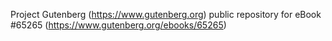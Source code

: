 Project Gutenberg (https://www.gutenberg.org) public repository for
eBook #65265 (https://www.gutenberg.org/ebooks/65265)
